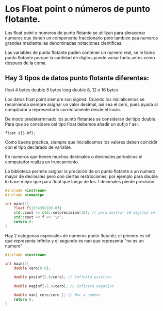 Los Float point o números de punto flotante.
===

Los float point o numeros de punto flotante se utilizan para almacenar numeros que tienen un componente fraccionario pero tambien paa numeros grandes mediante las denominadas notaciones cientificas.


Las variables de punto flotante puden contener un numero real, se le llama punto flotante porque la cantidad de digitos puede variar tanto antes como despues de la coma.

Hay 3 tipos de datos punto flotante diferentes:
---
float       4 bytes
double      8 bytes
long double 8, 12 o 16 bytes

Los datos float point siempre son signed. Cuando los inicialicemos se recomienda siempre asignar un valor decimal, asi sea el cero, pues ayuda al compilador a representarlo correctamente desde el inicio.

De modo predeterminado los punto flotantes se consideran del tipo double. Para que se considere del tipo float debemos añadir  un sufijo f asi:
```
float z{5.0f};
```

Como buena practica, siempre que inicialicemos los valores deben coincidir con el tipo declarado de variable.

En numeros que tienen muchos decimales o decimales periodicos el computador realiza un truncamiento.

La biblioteca <iomanip> permite asignar la precición de un punto flotante a un numero mayor de decimales pero con ciertas restricciones, por ejemplo para double lo hace mejor que para float que luego de los 7 decimales pierde precisión

```c++
#include <iostream>
#include <iomanip>

int main(){
    float f{1234356789.0f}
    std::cout << std::setprecision(10); // para mostrar 10 digitos en f
    std::cout << f << '\n';
    return 0;
}
```

Hay 2 categorias especiales de numeros punto flotante, el primero es inf que representa infinito y el segundo es nan que representa "no es un numero"

```c++
#include <iostream>

int main(){
    double cero{0.0};
    
    double posinf{5.0/cero}; // Infinito positivo
    
    double neginf{-5.0/cero}; // infinito negativo

    double nan{ cero/cero }; // Not a number
    return 0;
}
```